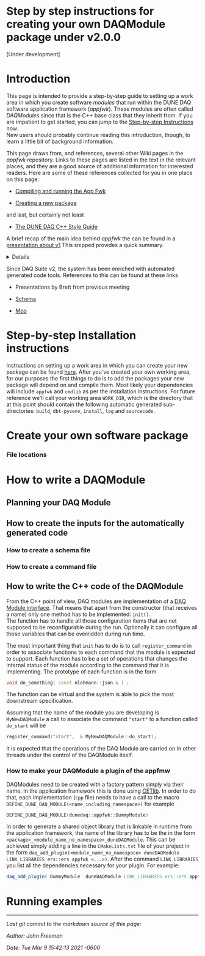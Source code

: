 # Step by step instructions for creating your own DAQModule package under v2.0.0
[Under development]
# Introduction

This page is intended to provide a step-by-step guide to setting up a work area in which you create software *modules* that run within the DUNE DAQ software application framework (*appfwk*). These modules are often called _DAQModules_ since that is the C++ base class that they inherit from. If you are impatient to get started, you can jump to the [Step-by-step Instructions](Step-by-step-instructions-for-creating-your-own-DAQModule-package-under-v2.0.0.md) now.  
New users should probably continue reading this introduction, though, to learn a little bit of background information.

This page draws from, and references, several other Wiki pages in the *appfwk* repository.  Links to these pages are listed in the text in the relevant places, and they are a good source of additional information for interested readers.  Here are some of these references collected for you in one place on this page:

* [Compiling and running the App Fwk](Compiling-and-running.md)

* [Creating a new package](Creating-a-new-package-under-v1.2.1.md)

and last, but certainly not least

* [The DUNE DAQ C++ Style Guide](https://github.com/DUNE-DAQ/styleguide/blob/develop/dune-daq-cppguide.md)

A brief recap of the main idea behind *appfwk* the can be found in a [presentation about v1](https://indico.fnal.gov/event/43856/contributions/188824/attachments/129646/157355/Sneak_peek_into_the_application_framework.pdf)
This snipped provides a quick summary.
<details>
As a refresher:

* a *DAQProcess* contains one or more *DAQModules*

* when multiple *DAQModules* are present within a *DAQProcess*, they communicate with each other via *Queues* (the diagrams that are included [later on this page](Step-by-step-instructions-for-creating-your-own-DAQModule-package-under-v1.md) might help explain this)

* there are two classes that wrap *Queues* to provide the ability to push data onto the queue (*DAQSink*) or pull data from a queue (*DAQSource*). An individual *DAQModule* will only access one side of each *Queue*.  If the module pushes data onto the queue, it will use an instance of the *DAQSink* class (which wraps the desired *Queue*), and if the module pops data from the queue, it will use an instance of the *DAQSource* class.

* the *DAQModules* that run within a given process (and the *Queues* between them) are specified in a JSON *process configuration* file.  An example of one such file is given below.  The creation of the *DAQModules* and *Queues* is handled by the *appfwk*.

* at this point in time, we expect that most users will be developing *DAQModules* and simply using existing *Queues* from the *appfwk*.  

* at the moment, there aren't any centrally-provided libraries, tools, or recommendations for inter-process communication.  We expect to address this topic soon, but for now, developers can either focus on single-process examples, or use other software for inter-process communication.  The instructions on this page focus on single-process examples.

* please remember that there have been a number of compromises or simplifications in the functionality that is provided by *appfwk* v1.  We have made a good faith attempt to provide a good start on the internal interfaces and layout of *DAQProcesses*, but things will definitely change over time, and we will be gathering feedback from everyone on ways that things might be improved.  (Of course, we already have a fairly good list based on the experience of creating v1.)

</details>

Since DAQ Suite v2, the system has been enriched with automated generated code tools. References to this can be found at these links

* Presentations by Brett from previous meeting

* [Schema](https://brettviren.github.io/moo/dunedaq-appfwk-schema.html)

* [Moo](https://brettviren.github.io/moo/buildsys.html#intro)


# Step-by-step Installation instructions


Instructions on setting up a work area in which you can create your new package can be found [here](Compiling-and-running.md). After you've created your own working area, for our purposes the first things to do is to add the packages your new package will depend on and compile them. Most likely your dependencies will include `appfwk` and `cmdlib` as per the installation instructions. 
For future reference we'll call your working area `WORK_DIR`, which is the directory that at this point should contain the following automatic generated sub-directories: `build`, `dbt-pyvenv`, `install`, `log` and `sourcecode`.


<!-- 
At this point, you could either check out the example DAQModule package, build it, and run the example application (recommended), or you could jump to [creating your own package](Step-by-step-instructions-for-creating-your-own-DAQModule-package-under-v1.1.0.md).  
These instructions will walk you through doing both, but of course you can skip to the latter by scrolling to the dedicated section.

## Install the example package


Here are the steps for adding the *appfwk* Example package to your work area, building it, and running the example application... (For information on the *DAQModules* that are contained in the example application and how they interact, please see [this section](Step-by-step-instructions-for-creating-your-own-DAQModule-package-under-v1.1.0.md) later on this page.)

* `cd` into your work area directory (`WORK_DIR`), if you aren't there already

* run the following command to clone the example package:
    * `git clone https://github.com/DUNE-DAQ/listrev.git`

* Make sure you're using v1.1.0
    * `cd listrev; git checkout v1.1.0; cd ..`

* [if not already done in the current shell] set up the build environment for your work area
    * `source ./setup_build_environment`

* Build the listrev in your work area by running
    * `./build_daq_software.sh --pkgname listrev`

In order to run the example package follow the instruction in the [dedicated section](Step-by-step-instructions-for-creating-your-own-DAQModule-package-under-v1.1.0.md).

-->

# Create your own software package 

<!--
Here are the commands to create your own software package that depends on appfwk:

* create a new directory underneath `WORK_DIR` (we'll call this `YOUR_PKG_DIR`)

* copy the `CMakeLists.txt` file from the example package into `YOUR_PKG_DIR` (you can fetch it from [here](https://github.com/DUNE-DAQ/listrev/blob/v1.1.0/CMakeLists.txt))
    * edit this CMakeLists.txt file to change all of the instances of the string "listrev" to your package name
    * (we'll do a couple more edits in a bit, but you can save and close this file now

* create a `src` directory underneath `YOUR_PKG_DIR`

* copy one of the *DAQModules* from the example package into the `src` directory
    * as an example, let's copy the RandomDataListGenerator *DAQModule* from the example package, along with the CommonIssues header file.  You can fetch these files from [here](https://github.com/DUNE-DAQ/listrev/blob/v1.1.0/src/RandomDataListGenerator.hpp), [here](https://github.com/DUNE-DAQ/listrev/blob/v1.1.0/src/RandomDataListGenerator.cpp), and [here](https://github.com/DUNE-DAQ/listrev/blob/v1.1.0/src/CommonIssues.hpp).
    * change all instances of "listrev" and "LISTREV" in these files to your package name

* edit `YOUR_PKG_DIR`/CMakeLists.txt to remove the ListReverser and ReversedListValidator add_library and target_link_libraries lines
    * you should also comment out the `daq_point_build_to( test )`, `file(COPY test/list_reversal_app.json DESTINATION test)` and `daq_install(...` lines

* `cd` to `WORK_DIR`

* [if not already done in the current shell] set up the build environment for your work area
    * `source ./setup_build_environment`

* rebuild your package in your work area by running
    * `./build_daq_software.sh --pkgname <your package name>`

* at this point, you'll have a decent start on your own *DAQModule* package.  Of course, you'll need to rename and modify the `RandomDataListGenerator` *DAQModule* to do whatever you want your first *DAQModule* to do.  And, when you get the point of running your *DAQProcess* that uses your *DAQModule*(s), you'll need to create a JSON *process configuration* file to use for that, but hopefully the *listrev* example package will help.

-->

### File locations

# How to write a DAQModule

## Planning your DAQ Module

## How to create the inputs for the automatically generated code

### How to create a schema file

### How to create a command file

## How to write the C++ code of the DAQModule
From the C++ point of view, DAQ modules are implementation of a [DAQ Module interface](DAQModules.md). 
That means that apart from the constructor (that receives a name) only one method has to be implemented: `init()`.  
The function has to handle all those configuration items that are not supposed to be reconfigurable during the run. 
Optionally it can configure all those variables that can be overridden during run time.

The most important thing that `init` has to do is to call `register_command` in order to associate functions to each command that the module is expected to support. 
Each function has to be a set of operations that changes the internal status of the module according to the command that it is implementing. 
The prototype of each function is in the form 
```C++
void do_something( const nlohmann::json & ) ;
```
The function can be virtual and the system is able to pick the most downstream specification. 

Assuming that the name of the module you are developing is `MyNewDAQModule` a call to associate the command `"start"` to a function called `do_start` will be 
```C++
register_command("start",  & MyNewDAQModule::do_start);
```

It is expected that the operations of the DAQ Module are carried on in other threads under the control of the DAQModule itself. 

### How to make your DAQModule a plugin of the appfmw

DAQModules need to be created with a factory pattern simply via their name.
In the application framework this is done using [CETlib](https://github.com/DUNE-DAQ/appfwk/wiki/Third-Party-Software). 
In order to do that, each implementation (`cpp` file) needs to have a call to the macro `DEFINE_DUNE_DAQ_MODULE(<name_including_namespace>)` for example
```C++
DEFINE_DUNE_DAQ_MODULE(dunedaq::appfwk::DummyModule)
```
In order to generate a shared object library that is linkable in runtime from the application framework, the name of the library has to be the in the form `<package>_<module_name_no_namespace>_duneDAQModule`.
This can be achieved simply adding a line in the `CMakeLists.txt` file of your project in the form `daq_add_plugin(<module_name_no_namespace> duneDAQModule LINK_LIBRARIES ers::ers appfwk <...>)`. 
After the command `LINK_LIBRARIES` you list all the dependencies necessary for your plugin.
For example:
```CMake
daq_add_plugin( DummyModule  duneDAQModule LINK_LIBRARIES ers::ers appfwk )  
```


# Running examples

<!--
## Running the example package
Assuming you installed your software as described in the previous sections, these are the instructions to run the code:

* set up the runtime environment setup script by running this command:
    * `source ./setup_runtime_environment`
    * please note that this needs to be done from `WORK_DIR`

* run the example application using the following command:
    * `daq_application -c QueryResponseCommandFacility -j build/listrev/test/list_reversal_app.json`

* once the program is running, and you see the "Enter a command" prompt, you can type in commands like the following:
    * `configure`
    * This command pretends to set the values of configurable parameters like the number of integers in each randomly generated list
    * `start` 
    * This command is passed to the three *DAQModules* in a well-specified order (specified in the JSON *process configuration* file).  First, the *validator* is started, then the *reverser*, then the *generator*.  Once the *generator* is started, it begins creating lists of integers and passing them to the other two *DAQModules*.
    * On the console, you will see ERS LOG messages from each of the *DAQModules* saying that they started (so you can confirm that the start order is correct), and then you will see ERS DEBUG messages that tell you what each of the *DAQModules* is doing as they process the lists of integers.
    * `stop`
    * This command stops the three *DAQModules*, in the reverse order that they were started (like the start order, the stop order is specified in the JSON *process config* file).  
    * You will need to type this command into the console a little blindly, since the ERS DEBUG messages will be printing to the console as the program runs.
    * After each of the three *DAQModules* has finished, they print an ERS INFO message to the console with a summary of what they accomplished.
    * `unconfigure`
    * This command pretends to tear-down whatever configuration was established in the configure step.
    * `quit`
    * This command exits the program.

### Information about the *DAQModules* in the *listrev* example

The idea behind the *listrev* example is to have one *DAQModule* that generates a list of random integers, another *DAQModule* that reverses a copy of the list, and a third *DAQModule* that compares copies of the original and reversed lists to validate that they are equivalent, modulo the reversal.

This is shown in the following diagrams.  The first one provides a little description of what each of the *DAQModules* is doing, and the second one shows the class names of the *DAQModules* and the configured names of the *DAQModules* and the *Queues*, as they are identified in the JSON *process configuration* file.

<img src="https://user-images.githubusercontent.com/36311946/85792278-d763ad80-b6f8-11ea-9668-8ab540da977b.jpg" width="500" />
<img src="https://user-images.githubusercontent.com/36311946/85792290-daf73480-b6f8-11ea-82a8-cdf712276249.jpg" width="500" />

A copy of the *listrev* JSON *process configuration* file is shown below (the official copy of this file in the repo is [here](https://github.com/DUNE-DAQ/listrev/blob/v1.1.0/test/list_reversal_app.json)).  As you can see, the *Queues* are specified first, then the *DAQModules*, and the *DAQModules* include the configuration of which *Queues* they make use of.

* The `capacity` and `kind` parameters within the queue declarations are required.  The names of the queues (e.g. `primaryDataQueue`) are your choice.

* The `user_module_type` parameter in the module declarations is required.  The names of the parameters that specify the queues to the modules are up to you.  As you can see in this example, different parameter names are used to specify the queues to the three different modules.  (Of course, what the *DAQModule* code does with the queue names is standardized.  An example of that is shown in [this snippet of listrev code](https://github.com/DUNE-DAQ/listrev/blob/v1.1.0/src/ReversedListValidator.cpp#L48).)
```
{
  "queues": {
    "primaryDataQueue": {
      "capacity": 10,
      "kind": "FollySPSCQueue"
    },
    "reversedDataQueue": {
      "capacity": 10,
      "kind": "FollySPSCQueue"
    },
    "dataCopyQueue": {
      "capacity": 10,
      "kind": "FollySPSCQueue"
    }
  },
  "modules": {
    "generator": {
      "user_module_type": "RandomDataListGenerator",
      "outputs": [ "primaryDataQueue", "dataCopyQueue" ]
    },
    "reverser": {
      "user_module_type": "ListReverser",
      "input": "primaryDataQueue",
      "output": "reversedDataQueue"
    },
    "validator": {
      "user_module_type": "ReversedListValidator",
      "reversed_data_input": "reversedDataQueue",
      "original_data_input": "dataCopyQueue"
    }
  },
  "commands": {
    "start": [ "validator", "reverser", "generator" ],
    "stop": [ "generator", "reverser", "validator" ]
  }
}
```

As mentioned earlier on this page, when you run the *listrev* example, you will see ERS messages printed out in the console.  ERS is the Error Reporting Service from the ATLAS experiment. Within the DUNE DAQ, we have our own fork of that package, and you will see a clone of the DUNE DAQ ERS repo when you look at the directories underneath `WORK_DIR`. For further information on ERS, you can see [this journal article (PDF)](https://iopscience.iop.org/article/10.1088/1742-6596/608/1/012004/pdf).

In addition to ERS messages, there are TRACE messages in the *listrev* example code.  The current model for using ERS and TRACE is described in [a section of the Style Guide](https://github.com/DUNE-DAQ/styleguide/blob/develop/dune-daq-cppguide.md#69--printing-messages-dune-version-no-google-equivalent), and the example code follows those guidelines.  For example, the example *DAQModule*s usee ERS Issues for warnings, errors, and fatal errors, and TRACE messages for messages that developers would use for debugging or verifying the behavior of the code.  The periodic progress reports are implemented as ERS DEBUG messages, although admittedly, they could just as easily been implemented as TRACE messages.  The choice there was simply a practical one - that ERS messages are displayed on the console by default, whereas TRACE messages typically go to a memory area by default so that they use very little system resources. (TRACE messages can trivially be directed to the console, but that would have been just one more step in the instructions above.)

Users who are interested in seeing the TRACE messages from the *listrev* example code, or their own *DAQModules* when the time comes, can use the following steps:

* before running the program, set the TRACE_FILE environmental variable to point to a file underneath your `WORK_DIR`
    * `export TRACE_FILE=<WORK_DIR>/log/${USER}_dunedaq.trace`

* run the program

* look at the TRACE levels that are enabled for each TRACE_NAME (TRACE_NAMEs are used to help identify which source file the messages were sent from)
    * `tlvls`

* enable the TRACE levels that you would like to see appear in the TRACE memory buffer with commands like the following:
    * `tonM -n RandomDataListGenerator 10`
    * `tonM -n RandomDataListGenerator 15`

* view the messages in the TRACE memory buffer.  I appreciate seeing the timestamps in human-readable form, so I typically pipe the output of `tshow` to `tdelta` as shown here (both are provided by the TRACE package)
    * `tshow | tdelta -ct 1 | more`
    * Note that the messages from the TRACE buffer are displayed in reverse time order (most recent message first)

This short introduction to TRACE only describes a small fraction of its capabilities, and interested users are encouraged to read the Quick Start guide, the User's Guide, and other documentation provided [here](https://cdcvs.fnal.gov/redmine/projects/trace/wiki).



## Running the Fanout example in the appfwk repo

In a fresh shell, here are the steps that you would use to run the Fanout example in the appfwk repo **after** you have run `quick-start.sh` and built the software using `build_daq_software.sh`:

* `cd` to your `WORK_DIR`

* run the following commands to set up the build and runtime environments:
    * `source ./setup_build_environment`
    * `source ./setup_runtime_environment`

* run the following command to start the example:
    * `build/appfwk/apps/daq_application -c QueryResponseCommandFacility -j appfwk/test/producer_consumer_dynamic_test.json`

* enter commands like the following:
    * `configure`
    * `start`
    * `stop`
    * `quit`
-->
-----

_Last git commit to the markdown source of this page:_


_Author: John Freeman_

_Date: Tue Mar 9 15:42:13 2021 -0600_
